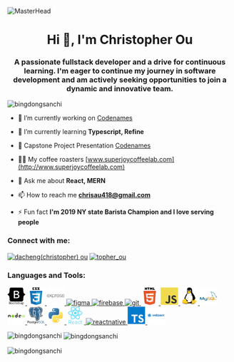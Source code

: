 ![MasterHead](https://cdn-images-1.medium.com/max/1600/0*-u0b7K0Q6zfBcQqT.gif)
<h1 align="center">Hi 👋, I'm Christopher Ou</h1>
<h3 align="center">A passionate fullstack developer and a drive for continuous learning. I'm eager to continue my journey in software development and am actively seeking opportunities to join a dynamic and innovative team.</h3>

<p align="left"> <img src="https://komarev.com/ghpvc/?username=bingdongsanchi&label=Profile%20views&color=0e75b6&style=flat" alt="bingdongsanchi" /> </p>

- 🔭 I’m currently working on [Codenames](https://codenames-0nt7.onrender.com/)

- 🌱 I’m currently learning **Typescript, Refine**

- 🤝 Capstone Project Presentation [Codenames](https://www.youtube.com/watch?v=nMLCx3XAIkE&list=PLx0iOsdUOUmmlnNx8X695RdoNtroWPiju&index=1)

- 👨‍💻 My coffee roasters [www.superjoycoffeelab.com](http://www.superjoycoffeelab.com)

- 💬 Ask me about **React, MERN**

- 📫 How to reach me **chrisau418@gmail.com**

- ⚡ Fun fact **I'm 2019 NY state Barista Champion and I love serving people**

<h3 align="left">Connect with me:</h3>
<p align="left">
<a href="https://linkedin.com/in/dacheng(christopher) ou" target="blank"><img align="center" src="https://raw.githubusercontent.com/rahuldkjain/github-profile-readme-generator/master/src/images/icons/Social/linked-in-alt.svg" alt="dacheng(christopher) ou" height="30" width="40" /></a>
<a href="https://instagram.com/topher_ou" target="blank"><img align="center" src="https://raw.githubusercontent.com/rahuldkjain/github-profile-readme-generator/master/src/images/icons/Social/instagram.svg" alt="topher_ou" height="30" width="40" /></a>
</p>

<h3 align="left">Languages and Tools:</h3>
<p align="left"> <a href="https://getbootstrap.com" target="_blank" rel="noreferrer"> <img src="https://raw.githubusercontent.com/devicons/devicon/master/icons/bootstrap/bootstrap-plain-wordmark.svg" alt="bootstrap" width="40" height="40"/> </a> <a href="https://www.w3schools.com/css/" target="_blank" rel="noreferrer"> <img src="https://raw.githubusercontent.com/devicons/devicon/master/icons/css3/css3-original-wordmark.svg" alt="css3" width="40" height="40"/> </a> <a href="https://expressjs.com" target="_blank" rel="noreferrer"> <img src="https://raw.githubusercontent.com/devicons/devicon/master/icons/express/express-original-wordmark.svg" alt="express" width="40" height="40"/> </a> <a href="https://www.figma.com/" target="_blank" rel="noreferrer"> <img src="https://www.vectorlogo.zone/logos/figma/figma-icon.svg" alt="figma" width="40" height="40"/> </a> <a href="https://firebase.google.com/" target="_blank" rel="noreferrer"> <img src="https://www.vectorlogo.zone/logos/firebase/firebase-icon.svg" alt="firebase" width="40" height="40"/> </a> <a href="https://git-scm.com/" target="_blank" rel="noreferrer"> <img src="https://www.vectorlogo.zone/logos/git-scm/git-scm-icon.svg" alt="git" width="40" height="40"/> </a> <a href="https://www.w3.org/html/" target="_blank" rel="noreferrer"> <img src="https://raw.githubusercontent.com/devicons/devicon/master/icons/html5/html5-original-wordmark.svg" alt="html5" width="40" height="40"/> </a> <a href="https://developer.mozilla.org/en-US/docs/Web/JavaScript" target="_blank" rel="noreferrer"> <img src="https://raw.githubusercontent.com/devicons/devicon/master/icons/javascript/javascript-original.svg" alt="javascript" width="40" height="40"/> </a> <a href="https://www.linux.org/" target="_blank" rel="noreferrer"> <img src="https://raw.githubusercontent.com/devicons/devicon/master/icons/linux/linux-original.svg" alt="linux" width="40" height="40"/> </a> <a href="https://www.mysql.com/" target="_blank" rel="noreferrer"> <img src="https://raw.githubusercontent.com/devicons/devicon/master/icons/mysql/mysql-original-wordmark.svg" alt="mysql" width="40" height="40"/> </a> <a href="https://nodejs.org" target="_blank" rel="noreferrer"> <img src="https://raw.githubusercontent.com/devicons/devicon/master/icons/nodejs/nodejs-original-wordmark.svg" alt="nodejs" width="40" height="40"/> </a> <a href="https://www.postgresql.org" target="_blank" rel="noreferrer"> <img src="https://raw.githubusercontent.com/devicons/devicon/master/icons/postgresql/postgresql-original-wordmark.svg" alt="postgresql" width="40" height="40"/> </a> <a href="https://www.python.org" target="_blank" rel="noreferrer"> <img src="https://raw.githubusercontent.com/devicons/devicon/master/icons/python/python-original.svg" alt="python" width="40" height="40"/> </a> <a href="https://reactjs.org/" target="_blank" rel="noreferrer"> <img src="https://raw.githubusercontent.com/devicons/devicon/master/icons/react/react-original-wordmark.svg" alt="react" width="40" height="40"/> </a> <a href="https://reactnative.dev/" target="_blank" rel="noreferrer"> <img src="https://reactnative.dev/img/header_logo.svg" alt="reactnative" width="40" height="40"/> </a> <a href="https://www.typescriptlang.org/" target="_blank" rel="noreferrer"> <img src="https://raw.githubusercontent.com/devicons/devicon/master/icons/typescript/typescript-original.svg" alt="typescript" width="40" height="40"/> </a> <a href="https://webpack.js.org" target="_blank" rel="noreferrer"> <img src="https://raw.githubusercontent.com/devicons/devicon/d00d0969292a6569d45b06d3f350f463a0107b0d/icons/webpack/webpack-original-wordmark.svg" alt="webpack" width="40" height="40"/> </a> </p>

<p><img align="left" src="https://github-readme-stats.vercel.app/api/top-langs?username=bingdongsanchi&show_icons=true&locale=en&layout=compact" alt="bingdongsanchi" /></p>

<p>&nbsp;<img align="center" src="https://github-readme-stats.vercel.app/api?username=bingdongsanchi&show_icons=true&locale=en" alt="bingdongsanchi" /></p>

<p><img align="center" src="https://github-readme-streak-stats.herokuapp.com/?user=bingdongsanchi&" alt="bingdongsanchi" /></p>
